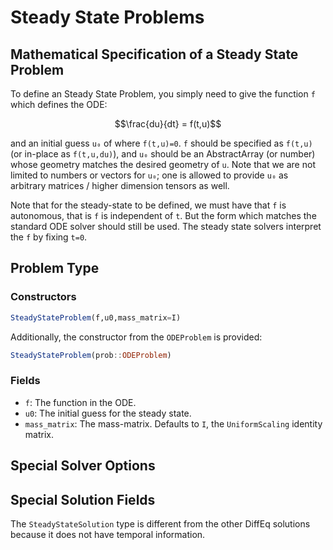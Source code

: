 # Steady State Problems

## Mathematical Specification of a Steady State Problem

To define an Steady State Problem, you simply need to give the function ``f``
which defines the ODE:

```math
\frac{du}{dt} = f(t,u)
```

and an initial guess ``u₀`` of where `f(t,u)=0`. `f` should be specified as `f(t,u)`
(or in-place as `f(t,u,du)`), and `u₀` should be an AbstractArray (or number)
whose geometry matches the desired geometry of `u`. Note that we are not limited
to numbers or vectors for `u₀`; one is allowed to provide `u₀` as arbitrary
matrices / higher dimension tensors as well.

Note that for the steady-state to be defined, we must have that `f` is autonomous,
that is `f` is independent of `t`. But the form which matches the standard ODE
solver should still be used. The steady state solvers interpret the `f` by
fixing `t=0`.

## Problem Type

### Constructors

```julia
SteadyStateProblem(f,u0,mass_matrix=I)
```

Additionally, the constructor from the `ODEProblem` is provided:

```julia
SteadyStateProblem(prob::ODEProblem)
```

### Fields

* `f`: The function in the ODE.
* `u0`: The initial guess for the steady state.
* `mass_matrix`: The mass-matrix. Defaults to `I`, the `UniformScaling` identity matrix.

## Special Solver Options

## Special Solution Fields

The `SteadyStateSolution` type is different from the other DiffEq solutions because
it does not have temporal information.
